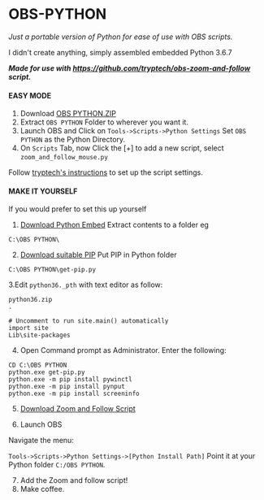 # OBS-PYTHON
*Just a portable version of Python for ease of use with OBS scripts.*

I didn't create anything, simply assembled embedded Python 3.6.7

***Made for use with https://github.com/tryptech/obs-zoom-and-follow script.***

#### EASY MODE
1. Download [OBS PYTHON.ZIP](https://github.com/Mushiiies/OBS-PYTHON/files/8596758/OBS.PYTHON.zip "Pre-made portable version of Python 3.6.7")
2. Extract `OBS PYTHON` Folder to wherever you want it.
3. Launch OBS and Click on `Tools->Scripts->Python Settings` Set `OBS PYTHON` as the Python Directory.
4. On `Scripts` Tab, now Click the [+] to add a new script, select `zoom_and_follow_mouse.py`


Follow [tryptech's instructions](https://github.com/tryptech/obs-zoom-and-follow "Zoom and Follow Git") to set up the script settings.

#### MAKE IT YOURSELF
If you would prefer to set this up yourself

1. [Download Python Embed](https://www.python.org/ftp/python/3.6.7/python-3.6.7-embed-amd64.zip "Python 3.6.7 Embedded")
 Extract contents to a folder eg 

```C:\OBS PYTHON\```

2. [Download suitable PIP](https://bootstrap.pypa.io/pip/3.6/get-pip.py "Python 3.6 PIP")
Put PIP in Python folder

```C:\OBS PYTHON\get-pip.py```

3.Edit `python36._pth` with text editor as follow:
```
python36.zip
.

# Uncomment to run site.main() automatically
import site
Lib\site-packages
```

4. Open Command prompt as Administrator. Enter the following:

```
CD C:\OBS PYTHON
python.exe get-pip.py
python.exe -m pip install pywinctl
python.exe -m pip install pynput
python.exe -m pip install screeninfo
```

5. [Download Zoom and Follow Script](https://github.com/tryptech/obs-zoom-and-follow "Zoom and Follow Git")

6. Launch OBS

Navigate the menu:

`Tools->Scripts->Python Settings->[Python Install Path]`
Point it at your Python folder `C:/OBS PYTHON`.

7. Add the Zoom and follow script!
8. Make coffee.
